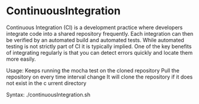# ContinuousIntegration

Continuous Integration (CI) is a development practice where developers integrate code into a shared repository frequently.
Each integration can then be verified by an automated build and automated tests.
While automated testing is not strictly part of CI it is typically implied.
One of the key benefits of integrating regularly is that you can detect errors quickly and locate them more easily. 

Usage:
  Keeps running the mocha test on the cloned repository
  Pull the repository on every time interval change
  It will clone the repository if it does not exist in the c  urrent directory
  
Syntax:
  ./continuousIntegration.sh <git Repository URL> <Time Interval>
